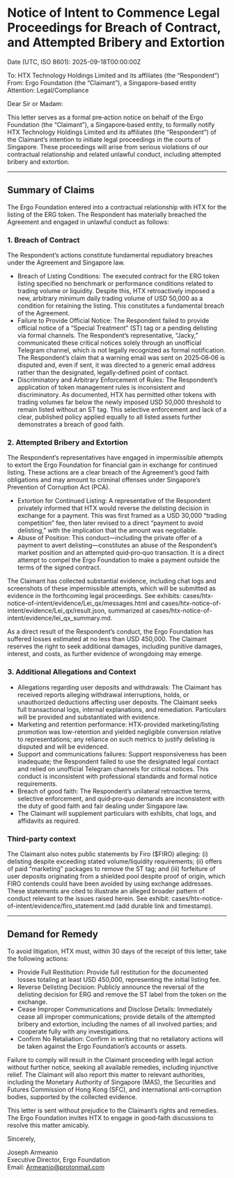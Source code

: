 # Notice of Intent to Commence Legal Proceedings for Breach of Contract, and Attempted Bribery and Extortion

Date (UTC, ISO 8601): 2025-09-18T00:00:00Z

To: HTX Technology Holdings Limited and its affiliates (the “Respondent”)  
From: Ergo Foundation (the “Claimant”), a Singapore-based entity  
Attention: Legal/Compliance

Dear Sir or Madam:

This letter serves as a formal pre‑action notice on behalf of the Ergo Foundation (the “Claimant”), a Singapore‑based entity, to formally notify HTX Technology Holdings Limited and its affiliates (the “Respondent”) of the Claimant’s intention to initiate legal proceedings in the courts of Singapore. These proceedings will arise from serious violations of our contractual relationship and related unlawful conduct, including attempted bribery and extortion.

---

## Summary of Claims

The Ergo Foundation entered into a contractual relationship with HTX for the listing of the ERG token. The Respondent has materially breached the Agreement and engaged in unlawful conduct as follows:

### 1. Breach of Contract

The Respondent’s actions constitute fundamental repudiatory breaches under the Agreement and Singapore law.

- Breach of Listing Conditions: The executed contract for the ERG token listing specified no benchmark or performance conditions related to trading volume or liquidity. Despite this, HTX retroactively imposed a new, arbitrary minimum daily trading volume of USD 50,000 as a condition for retaining the listing. This constitutes a fundamental breach of the Agreement.
- Failure to Provide Official Notice: The Respondent failed to provide official notice of a “Special Treatment” (ST) tag or a pending delisting via formal channels. The Respondent’s representative, “Jacky,” communicated these critical notices solely through an unofficial Telegram channel, which is not legally recognized as formal notification. The Respondent’s claim that a warning email was sent on 2025‑08‑06 is disputed and, even if sent, it was directed to a generic email address rather than the designated, legally‑defined point of contact.
- Discriminatory and Arbitrary Enforcement of Rules: The Respondent’s application of token management rules is inconsistent and discriminatory. As documented, HTX has permitted other tokens with trading volumes far below the newly imposed USD 50,000 threshold to remain listed without an ST tag. This selective enforcement and lack of a clear, published policy applied equally to all listed assets further demonstrates a breach of good faith.

### 2. Attempted Bribery and Extortion

The Respondent’s representatives have engaged in impermissible attempts to extort the Ergo Foundation for financial gain in exchange for continued listing. These actions are a clear breach of the Agreement’s good faith obligations and may amount to criminal offenses under Singapore’s Prevention of Corruption Act (PCA).

- Extortion for Continued Listing: A representative of the Respondent privately informed that HTX would reverse the delisting decision in exchange for a payment. This was first framed as a USD 30,000 “trading competition” fee, then later revised to a direct “payment to avoid delisting,” with the implication that the amount was negotiable.
- Abuse of Position: This conduct—including the private offer of a payment to avert delisting—constitutes an abuse of the Respondent’s market position and an attempted quid‑pro‑quo transaction. It is a direct attempt to compel the Ergo Foundation to make a payment outside the terms of the signed contract.

The Claimant has collected substantial evidence, including chat logs and screenshots of these impermissible attempts, which will be submitted as evidence in the forthcoming legal proceedings. See exhibits: cases/htx-notice-of-intent/evidence/Lei_qx/messages.html and cases/htx-notice-of-intent/evidence/Lei_qx/result.json, summarized at cases/htx-notice-of-intent/evidence/lei_qx_summary.md.

As a direct result of the Respondent’s conduct, the Ergo Foundation has suffered losses estimated at no less than USD 450,000. The Claimant reserves the right to seek additional damages, including punitive damages, interest, and costs, as further evidence of wrongdoing may emerge.

### 3. Additional Allegations and Context

- Allegations regarding user deposits and withdrawals: The Claimant has received reports alleging withdrawal interruptions, holds, or unauthorized deductions affecting user deposits. The Claimant seeks full transactional logs, internal explanations, and remediation. Particulars will be provided and substantiated with evidence.
- Marketing and retention performance: HTX-provided marketing/listing promotion was low-retention and yielded negligible conversion relative to representations; any reliance on such metrics to justify delisting is disputed and will be evidenced.
- Support and communications failures: Support responsiveness has been inadequate; the Respondent failed to use the designated legal contact and relied on unofficial Telegram channels for critical notices. This conduct is inconsistent with professional standards and formal notice requirements.
- Breach of good faith: The Respondent’s unilateral retroactive terms, selective enforcement, and quid‑pro‑quo demands are inconsistent with the duty of good faith and fair dealing under Singapore law.
- The Claimant will supplement particulars with exhibits, chat logs, and affidavits as required.

### Third‑party context

The Claimant also notes public statements by Firo ($FIRO) alleging: (i) delisting despite exceeding stated volume/liquidity requirements; (ii) offers of paid “marketing” packages to remove the ST tag; and (iii) forfeiture of user deposits originating from a shielded pool despite proof of origin, which FIRO contends could have been avoided by using exchange addresses. These statements are cited to illustrate an alleged broader pattern of conduct relevant to the issues raised herein. See exhibit: cases/htx-notice-of-intent/evidence/firo_statement.md (add durable link and timestamp).

---

## Demand for Remedy

To avoid litigation, HTX must, within 30 days of the receipt of this letter, take the following actions:

- Provide Full Restitution: Provide full restitution for the documented losses totaling at least USD 450,000, representing the initial listing fee.
- Reverse Delisting Decision: Publicly announce the reversal of the delisting decision for ERG and remove the ST label from the token on the exchange.
- Cease Improper Communications and Disclose Details: Immediately cease all improper communications; provide details of the attempted bribery and extortion, including the names of all involved parties; and cooperate fully with any investigations.
- Confirm No Retaliation: Confirm in writing that no retaliatory actions will be taken against the Ergo Foundation’s accounts or assets.

Failure to comply will result in the Claimant proceeding with legal action without further notice, seeking all available remedies, including injunctive relief. The Claimant will also report this matter to relevant authorities, including the Monetary Authority of Singapore (MAS), the Securities and Futures Commission of Hong Kong (SFC), and international anti‑corruption bodies, supported by the collected evidence.

This letter is sent without prejudice to the Claimant’s rights and remedies. The Ergo Foundation invites HTX to engage in good‑faith discussions to resolve this matter amicably.

Sincerely,

Joseph Armeanio  
Executive Director, Ergo Foundation  
Email: Armeanio@protonmail.com
